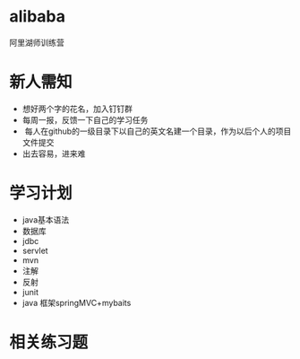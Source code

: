 # alibaba
阿里湖师训练营

#  新人需知
*  想好两个字的花名，加入钉钉群
*  每周一报，反馈一下自己的学习任务
*  每人在github的一级目录下以自己的英文名建一个目录，作为以后个人的项目文件提交
*  出去容易，进来难

#  学习计划
*  java基本语法
*  数据库
*  jdbc
*  servlet
*  mvn
*  注解
*  反射
*  junit
*  java 框架springMVC+mybaits

#  相关练习题
